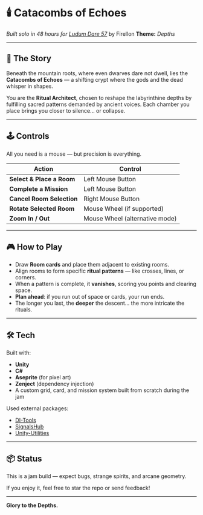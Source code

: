 # 🕯️ Catacombs of Echoes

*Built solo in 48 hours for [Ludum Dare 57](https://ldjam.com/events/ludum-dare/57)* by Firellon
**Theme:** *Depths*

---

## 🧱 The Story

Beneath the mountain roots, where even dwarves dare not dwell, lies the **Catacombs of Echoes** — a shifting crypt where the gods and the dead whisper in shapes.

You are the **Ritual Architect**, chosen to reshape the labyrinthine depths by fulfilling sacred patterns demanded by ancient voices. Each chamber you place brings you closer to silence… or collapse.

---

## 🕹️ Controls

All you need is a mouse — but precision is everything.

| Action | Control |
|--------|---------|
| **Select & Place a Room** | Left Mouse Button |
| **Complete a Mission** | Left Mouse Button |
| **Cancel Room Selection** | Right Mouse Button |
| **Rotate Selected Room** | Mouse Wheel (if supported) |
| **Zoom In / Out** | Mouse Wheel (alternative mode) |

---

## 🎮 How to Play

- Draw **Room cards** and place them adjacent to existing rooms.
- Align rooms to form specific **ritual patterns** — like crosses, lines, or corners.
- When a pattern is complete, it **vanishes**, scoring you points and clearing space.
- **Plan ahead**: if you run out of space or cards, your run ends.
- The longer you last, the **deeper** the descent… the more intricate the rituals.

---

## 🛠️ Tech

Built with:
- **Unity**
- **C#**
- **Aseprite** (for pixel art)
- **Zenject** (dependency injection)
- A custom grid, card, and mission system built from scratch during the jam

Used external packages:
- [DI-Tools](https://github.com/Nebulate-me/DI-Tools.git)
- [SignalsHub](https://github.com/Nebulate-me/SignalsHub.git)
- [Unity-Utilities](https://github.com/Nebulate-me/Unity-Utilities.git)
---

## 📦 Status

This is a jam build — expect bugs, strange spirits, and arcane geometry.

If you enjoy it, feel free to star the repo or send feedback!

---

**Glory to the Depths.**
